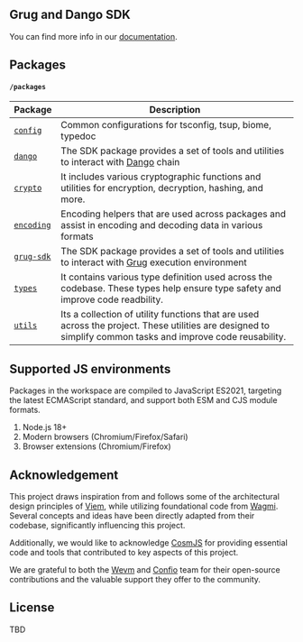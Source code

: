 ## Grug and Dango SDK

You can find more info in our [documentation](https://grug-sdk.pages.dev/).

## Packages

#### `/packages`

| Package                       | Description                                                                                                                                                 |
| ----------------------------- | ----------------------------------------------------------------------------------------------------------------------------------------------------------- |
| [`config`](./config)          | Common configurations for tsconfig, tsup, biome, typedoc                                                                                                    |
| [`dango`](./dango/)           | The SDK package provides a set of tools and utilities to interact with [Dango] chain                                                                        |
| [`crypto`](./grug/crypto)     | It includes various cryptographic functions and utilities for encryption, decryption, hashing, and more.                                                    |
| [`encoding`](./grug/encoding) | Encoding helpers that are used across packages and assist in encoding and decoding data in various formats                                                  |
| [`grug-sdk`](./grug)          | The SDK package provides a set of tools and utilities to interact with [Grug] execution environment                                                         |
| [`types`](./grug/types)       | It contains various type definition used across the codebase. These types help ensure type safety and improve code readbility.                              |
| [`utils`](./grug/utils)       | Its a collection of utility functions that are used across the project. These utilities are designed to simplify common tasks and improve code reusability. |


## Supported JS environments

Packages in the workspace are compiled to JavaScript ES2021, targeting the latest ECMAScript standard, and support both ESM and CJS module formats.

1. Node.js 18+
2. Modern browsers (Chromium/Firefox/Safari)
3. Browser extensions (Chromium/Firefox)

## Acknowledgement

This project draws inspiration from and follows some of the architectural design principles of [Viem], while utilizing foundational code from [Wagmi]. Several concepts and ideas have been directly adapted from their codebase, significantly influencing this project.

Additionally, we would like to acknowledge [CosmJS] for providing essential code and tools that contributed to key aspects of this project.

We are grateful to both the [Wevm] and [Confio] team for their open-source contributions and the valuable support they offer to the community.

## License

TBD

[Grug]: https://grug.build/
[Dango]: ../dango
[Wevm]: https://wevm.dev/
[Wagmi]: https://github.com/wevm/wagmi
[Viem]: https://github.com/wevm/viem
[CosmJS]: https://github.com/cosmos/cosmjs
[Confio]: https://confio.gmbh/
